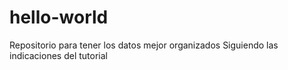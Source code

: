 # hello-world
Repositorio para tener los datos mejor organizados
Siguiendo las indicaciones del tutorial 
